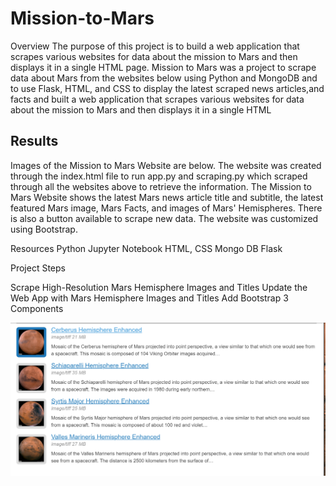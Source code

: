 # Mission-to-Mars

Overview
The purpose of this project is to build a web application that scrapes various websites for data about the mission to Mars and then displays it in a single HTML page.
Mission to Mars was a project to scrape data about Mars from the websites below using Python and MongoDB and to use Flask, HTML, and CSS
 to display the latest scraped news articles,and facts and built a web application that scrapes various websites for data about the mission to Mars and then displays it in a single HTML
 
 ## Results
 Images of the Mission to Mars Website are below. 
 The website was created through the index.html file to run app.py and scraping.py which scraped through all the websites above to retrieve the information. 
 The Mission to Mars Website shows the latest Mars news article title and subtitle, the latest featured Mars image, Mars Facts, and images of Mars' Hemispheres. 
 There is also a button available to scrape new data. The website was customized using Bootstrap.
 
 
Resources
 Python
 Jupyter Notebook
 HTML, CSS
 Mongo DB
 Flask
 
 
Project Steps

 Scrape High-Resolution Mars Hemisphere Images and Titles
 Update the Web App with Mars Hemisphere Images and Titles
 Add Bootstrap 3 Components
 
 ![Mars Hemispere](https://raw.githubusercontent.com/lynnokang/Mission-to-Mars/main/templates/MarsHemisphere1.PNG)
 